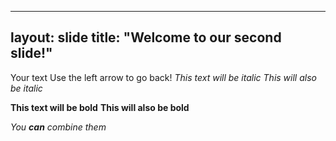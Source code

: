 _ _ _ 
layout: slide
title: "Welcome to our second slide!"
---
Your text
Use the left arrow to go back!
*This text will be italic*
_This will also be italic_

**This text will be bold**
__This will also be bold__

_You **can** combine them_
